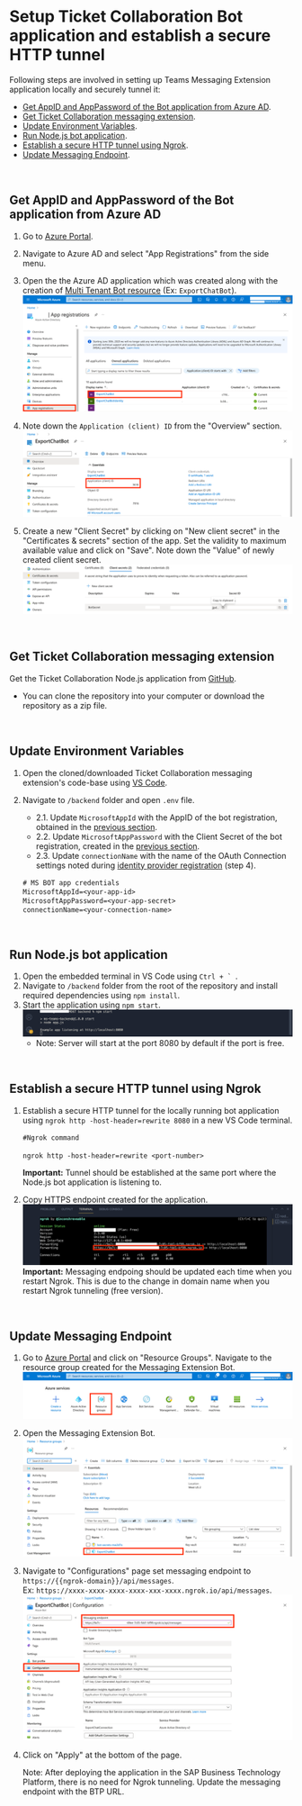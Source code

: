 # **Setup Ticket Collaboration Bot application and establish a secure HTTP tunnel**

Following steps are involved in setting up Teams Messaging Extension application locally and securely tunnel it:

- [Get AppID and AppPassword of the Bot application from Azure AD](#get-appid-and-apppassword-of-the-bot-application-from-azure-ad).
- [Get Ticket Collaboration messaging extension](#get-ticket-collaboration-messaging-extension).
- [Update Environment Variables](#update-environment-variables).
- [Run Node.js bot application](#run-nodejs-bot-application).
- [Establish a secure HTTP tunnel using Ngrok](#establish-a-secure-http-tunnel-using-ngrok).
- [Update Messaging Endpoint](#update-messaging-endpoint).

&nbsp;

## Get AppID and AppPassword of the Bot application from Azure AD

1. Go to [Azure Portal](https://portal.azure.com/#home).
2. Navigate to Azure AD and select "App Registrations" from the side menu.
3. Open the the Azure AD application which was created along with the creation of [Multi Tenant Bot resource](../step2/botsso.md#create-azure-bot-resource) (Ex: `ExportChatBot`).
   ![Get AppID](./images/get-app-id.png)
4. Note down the `Application (client) ID` from the "Overview" section.
   ![Note AppID](./images/note-app-id.png)

5. Create a new "Client Secret" by clicking on "New client secret" in the "Certificates & secrets" section of the app. Set the validity to maximum available value and click on "Save". Note down the "Value" of newly created client secret.
   ![Note Secret](./images/note-secret.png)

&nbsp;

## Get Ticket Collaboration messaging extension

Get the Ticket Collaboration Node.js application from [GitHub](https://github.com/SAP-samples/service-cloud-ms-teams-integration).

- You can clone the repository into your computer or download the repository as a zip file.

&nbsp;

## Update Environment Variables

1.  Open the cloned/downloaded Ticket Collaboration messaging extension's code-base using [VS Code](../step1/prerequisites.md#install-a-code-editor).

2.  Navigate to `/backend` folder and open `.env` file.

    - 2.1. Update `MicrosoftAppId` with the AppID of the bot registration, obtained in the [previous section](#get-appid-and-apppassword-of-the-bot-application-from-azure-ad).
    - 2.2. Update `MicrosoftAppPassword` with the Client Secret of the bot registration, created in the [previous section](#get-appid-and-apppassword-of-the-bot-application-from-azure-ad).
    - 2.3. Update `connectionName` with the name of the OAuth Connection settings noted during [identity provider registration](../step2/botsso.md##register-azure-active-directory-identity-provider-with-the-bot) (step 4).

    ```
    # MS BOT app credentials
    MicrosoftAppId=<your-app-id>
    MicrosoftAppPassword=<your-app-secret>
    connectionName=<your-connection-name>
    ```

&nbsp;

## Run Node.js bot application

1. Open the embedded terminal in VS Code using `` Ctrl + `  ``.
2. Navigate to `/backend` folder from the root of the repository and install required dependencies using `npm install`.
3. Start the application using `npm start`.
   ![Npm Start](./images/npm-start.png)
   - Note: Server will start at the port 8080 by default if the port is free.

&nbsp;

## Establish a secure HTTP tunnel using Ngrok

1. Establish a secure HTTP tunnel for the locally running bot application using `ngrok http -host-header=rewrite 8080` in a new VS Code terminal.

   ```
   #Ngrok command

   ngrok http -host-header=rewrite <port-number>
   ```

   **Important:** Tunnel should be established at the same port where the Node.js bot application is listening to.

2. Copy HTTPS endpoint created for the application.
   ![Ngrok Tunnel](./images/ngrok-tunnel.png)
   **Important:** Messaging endpoing should be updated each time when you restart Ngrok. This is due to the change in domain name when you restart Ngrok tunneling (free version).

&nbsp;

## Update Messaging Endpoint

1. Go to [Azure Portal](https://portal.azure.com/#home) and click on "Resource Groups". Navigate to the resource group created for the Messaging Extension Bot.
   ![Go to Resource Group](./images/navigate-resource-group.png)

2. Open the Messaging Extension Bot.
   ![Open Bot](./images/open-bot.png)

3. Navigate to "Configurations" page set messaging endpoint to `https://{{ngrok-domain}}/api/messages`.<br/>
   Ex: `https://xxxx-xxxx-xxxx-xxxx-xxx-xxxx.ngrok.io/api/messages`.
   ![Set Messaging Endpoint](./images/set-messaging-endpoint.png)
4. Click on "Apply" at the bottom of the page.

   Note: After deploying the application in the SAP Business Technology Platform, there is no need for Ngrok tunneling. Update the messaging endpoint with the BTP URL.

